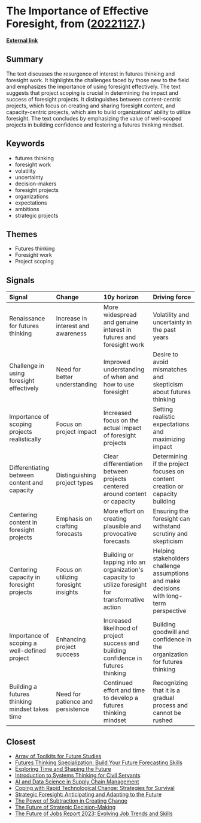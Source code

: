# __The Importance of Effective Foresight__, from ([20221127](https://kghosh.substack.com/p/20221127).)

__[External link](https://www.iftf.org/insights/content-or-capacity-scoping-futures-projects/)__



## Summary

The text discusses the resurgence of interest in futures thinking and foresight work. It highlights the challenges faced by those new to the field and emphasizes the importance of using foresight effectively. The text suggests that project scoping is crucial in determining the impact and success of foresight projects. It distinguishes between content-centric projects, which focus on creating and sharing foresight content, and capacity-centric projects, which aim to build organizations' ability to utilize foresight. The text concludes by emphasizing the value of well-scoped projects in building confidence and fostering a futures thinking mindset.

## Keywords

* futures thinking
* foresight work
* volatility
* uncertainty
* decision-makers
* foresight projects
* organizations
* expectations
* ambitions
* strategic projects

## Themes

* Futures thinking
* Foresight work
* Project scoping

## Signals

| Signal                                         | Change                                | 10y horizon                                                                                        | Driving force                                                                            |
|:-----------------------------------------------|:--------------------------------------|:---------------------------------------------------------------------------------------------------|:-----------------------------------------------------------------------------------------|
| Renaissance for futures thinking               | Increase in interest and awareness    | More widespread and genuine interest in futures and foresight work                                 | Volatility and uncertainty in the past years                                             |
| Challenge in using foresight effectively       | Need for better understanding         | Improved understanding of when and how to use foresight                                            | Desire to avoid mismatches and skepticism about futures thinking                         |
| Importance of scoping projects realistically   | Focus on project impact               | Increased focus on the actual impact of foresight projects                                         | Setting realistic expectations and maximizing impact                                     |
| Differentiating between content and capacity   | Distinguishing project types          | Clear differentiation between projects centered around content or capacity                         | Determining if the project focuses on content creation or capacity building              |
| Centering content in foresight projects        | Emphasis on crafting forecasts        | More effort on creating plausible and provocative forecasts                                        | Ensuring the foresight can withstand scrutiny and skepticism                             |
| Centering capacity in foresight projects       | Focus on utilizing foresight insights | Building or tapping into an organization's capacity to utilize foresight for transformative action | Helping stakeholders challenge assumptions and make decisions with long-term perspective |
| Importance of scoping a well-defined project   | Enhancing project success             | Increased likelihood of project success and building confidence in futures thinking                | Building goodwill and confidence in the organization for futures thinking                |
| Building a futures thinking mindset takes time | Need for patience and persistence     | Continued effort and time to develop a futures thinking mindset                                    | Recognizing that it is a gradual process and cannot be rushed                            |

## Closest

* [Array of Toolkits for Future Studies](1627c349466b12746bafae14c5c576eb)
* [Futures Thinking Specialization: Build Your Future Forecasting Skills](226ad3d32e12d879b3dc823094486440)
* [Exploring Time and Shaping the Future](2f66695f2596205814b8aeb4dc746072)
* [Introduction to Systems Thinking for Civil Servants](c745ba8f3cb00c2d7c46c819537fcb10)
* [AI and Data Science in Supply Chain Management](d31c91e142d6237debea9b93e51a57c6)
* [Coping with Rapid Technological Change: Strategies for Survival](14a8b49f5342c0428f8f03db633c57d5)
* [Strategic Foresight: Anticipating and Adapting to the Future](40a99c098bad8dda821b757d8d88a80a)
* [The Power of Subtraction in Creating Change](954add221b754bf78bfb38199d5eb868)
* [The Future of Strategic Decision-Making](c474eac8117547a89cac2c805652df9c)
* [The Future of Jobs Report 2023: Evolving Job Trends and Skills](4abade09451838c25631bf9da940b724)